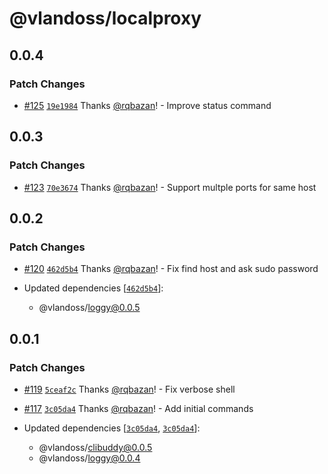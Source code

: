 # @vlandoss/localproxy

## 0.0.4

### Patch Changes

- [#125](https://github.com/variableland/dx/pull/125) [`19e1984`](https://github.com/variableland/dx/commit/19e19849dcfb4514b8e49042501bdebf86586c08) Thanks [@rqbazan](https://github.com/rqbazan)! - Improve status command

## 0.0.3

### Patch Changes

- [#123](https://github.com/variableland/dx/pull/123) [`70e3674`](https://github.com/variableland/dx/commit/70e3674b76bd15c4817d68a6d3a1e9374027ea72) Thanks [@rqbazan](https://github.com/rqbazan)! - Support multple ports for same host

## 0.0.2

### Patch Changes

- [#120](https://github.com/variableland/dx/pull/120) [`462d5b4`](https://github.com/variableland/dx/commit/462d5b493bb1adaa2ed428d2b428fcaaa3001575) Thanks [@rqbazan](https://github.com/rqbazan)! - Fix find host and ask sudo password

- Updated dependencies [[`462d5b4`](https://github.com/variableland/dx/commit/462d5b493bb1adaa2ed428d2b428fcaaa3001575)]:
  - @vlandoss/loggy@0.0.5

## 0.0.1

### Patch Changes

- [#119](https://github.com/variableland/dx/pull/119) [`5ceaf2c`](https://github.com/variableland/dx/commit/5ceaf2ca2912b70961a99d9d8a7369a5443fd15b) Thanks [@rqbazan](https://github.com/rqbazan)! - Fix verbose shell

- [#117](https://github.com/variableland/dx/pull/117) [`3c05da4`](https://github.com/variableland/dx/commit/3c05da44e93bc66433cd222e1f1466a7e2048cec) Thanks [@rqbazan](https://github.com/rqbazan)! - Add initial commands

- Updated dependencies [[`3c05da4`](https://github.com/variableland/dx/commit/3c05da44e93bc66433cd222e1f1466a7e2048cec), [`3c05da4`](https://github.com/variableland/dx/commit/3c05da44e93bc66433cd222e1f1466a7e2048cec)]:
  - @vlandoss/clibuddy@0.0.5
  - @vlandoss/loggy@0.0.4
